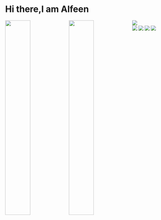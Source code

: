 # Hi there,I am Alfeen

<img align ="left" width="40%" src="https://github-readme-stats.vercel.app/api?username=Alfe3n&show_icons=true&theme=radical" />

<img align="left" width="40%" src="https://github-readme-stats.vercel.app/api/top-langs/?username=Alfe3n&layout=compact"/>

<img align="left" src="https://streak-stats.demolab.com/?user=Alfe3n"/>

<br>
<div>
  <img src="https://img.shields.io/badge/c-%2300599C.svg?style=for-the-badge&logo=c&logoColor=white"/>
<img src="https://img.shields.io/badge/c++-%2300599C.svg?style=for-the-badge&logo=c%2B%2B&logoColor=white"/>
<img src="https://img.shields.io/badge/javascript-%23323330.svg?style=for-the-badge&logo=javascript&logoColor=%23F7DF1E"/>
<img src="https://img.shields.io/badge/python-3670A0?style=for-the-badge&logo=python&logoColor=ffdd54"/>
  
 </div>

